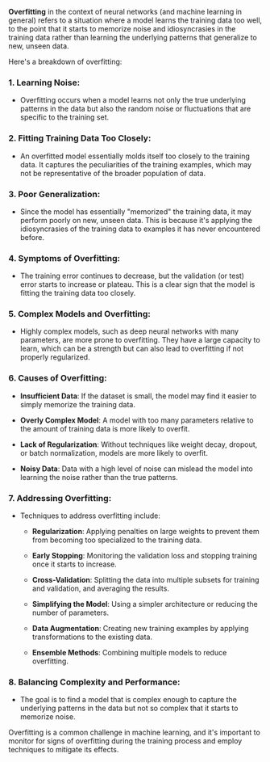 **Overfitting** in the context of neural networks (and machine learning in general) refers to a situation where a model learns the training data too well, to the point that it starts to memorize noise and idiosyncrasies in the training data rather than learning the underlying patterns that generalize to new, unseen data.

Here's a breakdown of overfitting:

### 1. **Learning Noise**:

- Overfitting occurs when a model learns not only the true underlying patterns in the data but also the random noise or fluctuations that are specific to the training set.

### 2. **Fitting Training Data Too Closely**:

- An overfitted model essentially molds itself too closely to the training data. It captures the peculiarities of the training examples, which may not be representative of the broader population of data.

### 3. **Poor Generalization**:

- Since the model has essentially "memorized" the training data, it may perform poorly on new, unseen data. This is because it's applying the idiosyncrasies of the training data to examples it has never encountered before.

### 4. **Symptoms of Overfitting**:

- The training error continues to decrease, but the validation (or test) error starts to increase or plateau. This is a clear sign that the model is fitting the training data too closely.

### 5. **Complex Models and Overfitting**:

- Highly complex models, such as deep neural networks with many parameters, are more prone to overfitting. They have a large capacity to learn, which can be a strength but can also lead to overfitting if not properly regularized.

### 6. **Causes of Overfitting**:

   - **Insufficient Data**: If the dataset is small, the model may find it easier to simply memorize the training data.

   - **Overly Complex Model**: A model with too many parameters relative to the amount of training data is more likely to overfit.

   - **Lack of Regularization**: Without techniques like weight decay, dropout, or batch normalization, models are more likely to overfit.

   - **Noisy Data**: Data with a high level of noise can mislead the model into learning the noise rather than the true patterns.

### 7. **Addressing Overfitting**:

- Techniques to address overfitting include:

  - **Regularization**: Applying penalties on large weights to prevent them from becoming too specialized to the training data.

  - **Early Stopping**: Monitoring the validation loss and stopping training once it starts to increase.

  - **Cross-Validation**: Splitting the data into multiple subsets for training and validation, and averaging the results.

  - **Simplifying the Model**: Using a simpler architecture or reducing the number of parameters.

  - **Data Augmentation**: Creating new training examples by applying transformations to the existing data.

  - **Ensemble Methods**: Combining multiple models to reduce overfitting.

### 8. **Balancing Complexity and Performance**:

- The goal is to find a model that is complex enough to capture the underlying patterns in the data but not so complex that it starts to memorize noise.

Overfitting is a common challenge in machine learning, and it's important to monitor for signs of overfitting during the training process and employ techniques to mitigate its effects.
